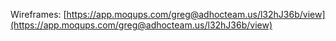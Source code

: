Wireframes: [https://app.moqups.com/greg@adhocteam.us/l32hJ36b/view](https://app.moqups.com/greg@adhocteam.us/l32hJ36b/view)

